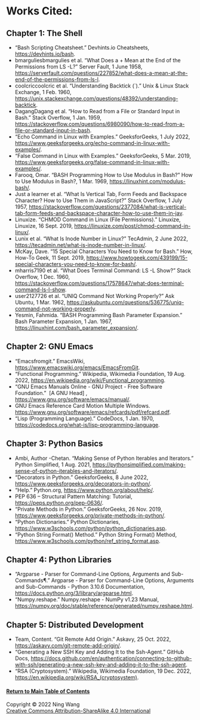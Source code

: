 # Works Cited:

## Chapter 1: The Shell
  - “Bash Scripting Cheatsheet.” Devhints.io Cheatsheets, https://devhints.io/bash. 
  - bmarguliesbmargulies et al. “What Does a + Mean at the End of the Permissions from LS -L?” Server Fault, 1 June 1958, https://serverfault.com/questions/227852/what-does-a-mean-at-the-end-of-the-permissions-from-ls-l. 
  - coolcriccoolcric et al. “Understanding Backtick (`).” Unix &amp; Linux Stack Exchange, 1 Feb. 1960, https://unix.stackexchange.com/questions/48392/understanding-backtick. 
  - DagangDagang et al. “How to Read from a File or Standard Input in Bash.” Stack Overflow, 1 Jan. 1959, https://stackoverflow.com/questions/6980090/how-to-read-from-a-file-or-standard-input-in-bash. 
  - “Echo Command in Linux with Examples.” GeeksforGeeks, 1 July 2022, https://www.geeksforgeeks.org/echo-command-in-linux-with-examples/. 
  - “False Command in Linux with Examples.” GeeksforGeeks, 5 Mar. 2019, https://www.geeksforgeeks.org/false-command-in-linux-with-examples/. 
  - Farooq, Omar. “BASH Programming How to Use Modulus in Bash?” How to Use Modulus in Bash?, 1 Mar. 1969, https://linuxhint.com/modulus-bash/. 
  - Just a learner et al. “What Is Vertical Tab, Form Feeds and Backspace Character? How to Use Them in JavaScript?” Stack Overflow, 1 July 1957, https://stackoverflow.com/questions/2377084/what-is-vertical-tab-form-feeds-and-backspace-character-how-to-use-them-in-jav. 
  - Linuxize. “CHMOD Command in Linux (File Permissions).” Linuxize, Linuxize, 16 Sept. 2019, https://linuxize.com/post/chmod-command-in-linux/. 
  - Lunix et al. “What Is Inode Number in Linux?” TecAdmin, 2 June 2022, https://tecadmin.net/what-is-inode-number-in-linux/. 
  - McKay, Dave. “15 Special Characters You Need to Know for Bash.” How, How-To Geek, 11 Sept. 2019, https://www.howtogeek.com/439199/15-special-characters-you-need-to-know-for-bash/. 
  - mharris7190 et al. “What Does Terminal Command: LS -L Show?” Stack Overflow, 1 Dec. 1960, https://stackoverflow.com/questions/17578647/what-does-terminal-command-ls-l-show. 
  - user2127726 et al. “UNIQ Command Not Working Properly?” Ask Ubuntu, 1 Mar. 1962, https://askubuntu.com/questions/536775/uniq-command-not-working-properly. 
  - Yesmin, Fahmida. “BASH Programming Bash Parameter Expansion.” Bash Parameter Expansion, 1 Jan. 1967, https://linuxhint.com/bash_parameter_expansion/. 

## Chapter 2: GNU Emacs

  - “Emacsfromgit.” EmacsWiki, https://www.emacswiki.org/emacs/EmacsFromGit. 
  - “Functional Programming.” Wikipedia, Wikimedia Foundation, 19 Aug. 2022, https://en.wikipedia.org/wiki/Functional_programming. 
  - “GNU Emacs Manuals Online - GNU Project - Free Software Foundation.” &nbsp;[A GNU Head]&nbsp;, https://www.gnu.org/software/emacs/manual/. 
  - GNU Emacs Reference Card Motion Multiple Windows. https://www.gnu.org/software/emacs/refcards/pdf/refcard.pdf. 
  - “Lisp (Programming Language).” CodeDocs, 1 Jan. 1970, https://codedocs.org/what-is/lisp-programming-language. 

## Chapter 3: Python Basics

  - Ambi, Author -Chetan. “Making Sense of Python Iterables and Iterators.” Python Simplified, 1 Aug. 2021, https://pythonsimplified.com/making-sense-of-python-iterables-and-iterators/. 
  - “Decorators in Python.” GeeksforGeeks, 8 June 2022, https://www.geeksforgeeks.org/decorators-in-python/. 
  - “Help.” Python.org, https://www.python.org/about/help/. 
  - PEP 636 – Structural Pattern Matching: Tutorial, https://peps.python.org/pep-0636/. 
  - “Private Methods in Python.” GeeksforGeeks, 26 Nov. 2019, https://www.geeksforgeeks.org/private-methods-in-python/. 
  - “Python Dictionaries.” Python Dictionaries, https://www.w3schools.com/python/python_dictionaries.asp. 
  - “Python String Format() Method.” Python String Format() Method, https://www.w3schools.com/python/ref_string_format.asp. 
  
## Chapter 4: Python Libraries

  - “Argparse - Parser for Command-Line Options, Arguments and Sub-Commands¶.” Argparse - Parser for Command-Line Options, Arguments and Sub-Commands - Python 3.10.6 Documentation, https://docs.python.org/3/library/argparse.html. 
  - “Numpy.reshape.” Numpy.reshape - NumPy v1.23 Manual, https://numpy.org/doc/stable/reference/generated/numpy.reshape.html. 
  
## Chapter 5: Distributed Development

  - Team, Content. “Git Remote Add Origin.” Askavy, 25 Oct. 2022, https://askavy.com/git-remote-add-origin/. 
  - “Generating a New SSH Key and Adding It to the Ssh-Agent.” GitHub Docs, https://docs.github.com/en/authentication/connecting-to-github-with-ssh/generating-a-new-ssh-key-and-adding-it-to-the-ssh-agent. 
  - “RSA (Cryptosystem).” Wikipedia, Wikimedia Foundation, 19 Dec. 2022, https://en.wikipedia.org/wiki/RSA_(cryptosystem). 

#### [Return to Main Table of Contents](https://github.com/NingWang1729/Introduction-to-Software-Construction/blob/master/README.md#table-of-contents)
Copyright © 2022 Ning Wang  
[Creative Commons Attribution-ShareAlike 4.0 International](https://creativecommons.org/licenses/by-sa/4.0/legalcode)
